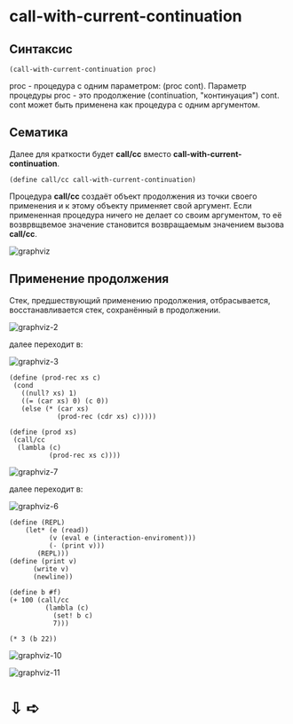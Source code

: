 call-with-current-continuation
=================================================
Синтаксис
---------------------------------------------------------
```
(call-with-current-continuation proc)
```
proc - процедура с одним параметром: (proc cont).
 Параметр процедуры proc - это продолжение (continuation, "континуация") cont.
 cont может быть применена как процедура с одним аргументом.
 
Cематика
---------------------------------------------------------
Далее для краткости будет **call/cc** вместо **call-with-current-continuation**.
```
(define call/cc call-with-current-continuation)
```
Процедура **call/cc** создаёт объект продолжения из точки своего применения и к этому объекту применяет свой аргумент.
 Если примененная процедура ничего не делает со своим аргументом, то её возврвщвемое значение становится возвращаемым значением вызова **call/cc**.

![graphviz](https://user-images.githubusercontent.com/69920824/213925045-178a4134-fb7d-49ed-850a-2dcb3576be67.svg)

Применение продолжения
---------------------------------------------------------

Стек, предшествующий применению продолжения, отбрасывается, восстанавливается стек, сохранённый в продолжении. 

![graphviz-2](https://user-images.githubusercontent.com/69920824/213925216-b32c47a6-886d-449c-b469-91c5572d5091.png)

далее переходит в: 

![graphviz-3](https://user-images.githubusercontent.com/69920824/213925250-d865c9b1-0431-4f9c-9edb-9ec52140ef7b.png)

 ```
(define (prod-rec xs c)
  (cond
    ((null? xs) 1)
    ((= (car xs) 0) (c 0))
    (else (* (car xs)
             (prod-rec (cdr xs) c)))))
             
(define (prod xs)
  (call/сc
   (lambla (c)
           (prod-reс xs c))))
```

![graphviz-7](https://user-images.githubusercontent.com/69920824/213925781-da22c85d-8fe6-4c96-b889-0ba523a16140.png)

далее переходит в: 

![graphviz-6](https://user-images.githubusercontent.com/69920824/213925958-272f547d-2b02-460f-b871-c5de6a3fbba2.png)


```
(define (REPL)
    (let* (e (read))
          (v (eval e (interaction-enviroment)))
          (- (print v)))
       (REPL)))
(define (print v)
      (write v)
      (newline))
      
(define b #f)
(+ 100 (call/сc
         (lambla (c)
           (set! b c)
           7)))
           
(* 3 (b 22))
```

![graphviz-10](https://user-images.githubusercontent.com/69920824/213927124-d276e51e-93b8-4a19-87c0-890212bf4db8.png)

![graphviz-11](https://user-images.githubusercontent.com/69920824/213927544-f48e9433-8ff8-4740-a0b9-391ca9c4e6fa.png)


#  ⇩  ➪

